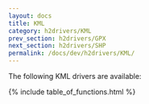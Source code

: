 ```yaml
---
layout: docs
title: KML
category: h2drivers/KML
prev_section: h2drivers/GPX
next_section: h2drivers/SHP
permalink: /docs/dev/h2drivers/KML/
---
```


The following KML drivers are available:

{% include table_of_functions.html %}
